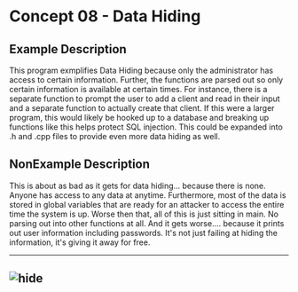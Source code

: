 # Concept 08 - Data Hiding

## Example Description
This program exmplifies Data Hiding because only the administrator has access 
to certain information. Further, the functions are parsed out so only certain 
information is available at certain times. For instance, there is a separate 
function to prompt the user to add a client and read in their input and a 
separate function to actually create that client. If this were a larger 
program, this would likely be hooked up to a database and breaking up functions 
like this helps protect SQL injection. This could be expanded into .h and .cpp 
files to provide even more data hiding as well. 

## NonExample Description
This is about as bad as it gets for data hiding... because there is none. Anyone 
has access to any data at anytime. Furthermore, most of the data is stored in 
global variables that are ready for an attacker to access the entire time the 
system is up. Worse then that, all of this is just sitting in main. No parsing 
out into other functions at all. And it gets worse.... because it prints out 
user information including passwords. It's not just failing at hiding the 
information, it's giving it away for free. 

----
![hide](https://media.giphy.com/media/hHuOmWidPXwCk/giphy.gif)
----